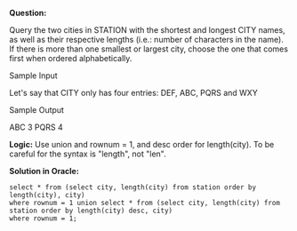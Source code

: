 **Question:**

Query the two cities in STATION with the shortest and longest CITY names, as well as their respective lengths 
(i.e.: number of characters in the name). If there is more than one smallest or largest city, choose the one that 
comes first when ordered alphabetically.

Sample Input

Let's say that CITY only has four entries: DEF, ABC, PQRS and WXY

Sample Output

ABC 3
PQRS 4

**Logic:** Use union and rownum = 1, and desc order for length(city). To be careful for the syntax is "length", not "len".

**Solution in Oracle:**

```
select * from (select city, length(city) from station order by length(city), city) 
where rownum = 1 union select * from (select city, length(city) from station order by length(city) desc, city) 
where rownum = 1;

```
